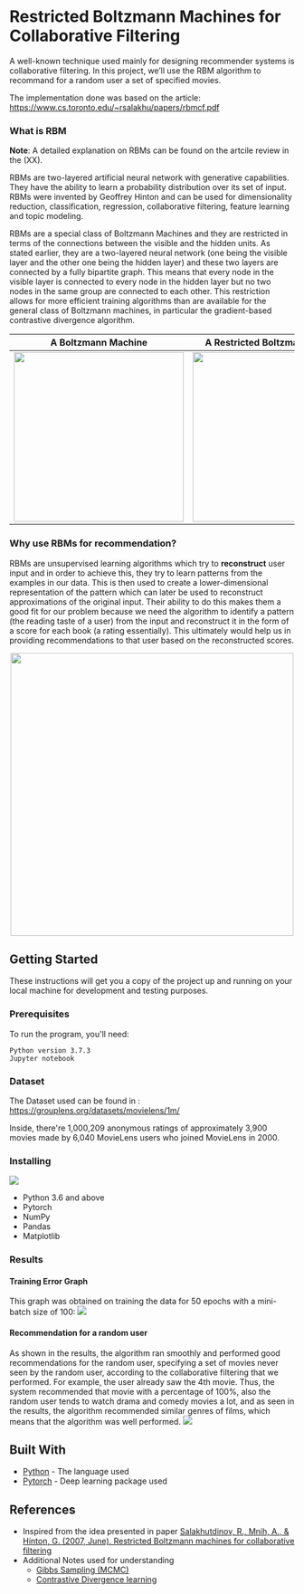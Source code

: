 # Restricted Boltzmann Machines for Collaborative Filtering

A well-known technique used mainly for designing recommender systems is collaborative filtering. In this project, we’ll use the RBM algorithm to recommand for a random user a set of specified movies.

The implementation done was based on the article: https://www.cs.toronto.edu/~rsalakhu/papers/rbmcf.pdf

### What is RBM 
**Note**: A detailed explanation on RBMs can be found on the artcile review in the (XX).

RBMs are two-layered artificial neural network with generative capabilities. They have the ability to learn a probability distribution over its set of input. RBMs were invented by Geoffrey Hinton and can be used for dimensionality reduction, classification, regression, collaborative filtering, feature learning and topic modeling.

RBMs are a special class of Boltzmann Machines and they are restricted in terms of the connections between the visible and the hidden units. As stated earlier, they are a two-layered neural network (one being the visible layer and the other one being the hidden layer) and these two layers are connected by a fully bipartite graph. This means that every node in the visible layer is connected to every node in the hidden layer but no two nodes in the same group are connected to each other. This restriction allows for more efficient training algorithms than are available for the general class of Boltzmann machines, in particular the gradient-based contrastive divergence algorithm.

A Boltzmann Machine             |  A Restricted Boltzmann Machine
:-------------------------:|:-------------------------:
<img src = "https://miro.medium.com/max/864/1*Ere0a83PN-Rj7DF5_IVZdg.png" width = "300">  |  <img src = "https://pathmind.com/images/wiki/multiple_inputs_RBM.png" width = "300">

### Why use RBMs for recommendation?

RBMs are unsupervised learning algorithms which try to **reconstruct** user input and in order to achieve this, they try to learn patterns from the examples in our data. This is then used to create a lower-dimensional representation of the pattern which can later be used to reconstruct approximations of the original input. Their ability to do this makes them a good fit for our problem because we need the algorithm to identify a pattern (the reading taste of a user) from the input and reconstruct it in the form of a score for each book (a rating essentially). This ultimately would help us in providing recommendations to that user based on the reconstructed scores.

<center><img src = "https://miro.medium.com/max/2560/1*jaAbI77jDbLJcxaqS4t2BA.jpeg" width = "500"></center>


## Getting Started

These instructions will get you a copy of the project up and running on your local machine for development and testing purposes. 

### Prerequisites

To run the program, you'll need:

```
Python version 3.7.3
Jupyter notebook
```

### Dataset
The Dataset used can be found in : https://grouplens.org/datasets/movielens/1m/

Inside, there're 1,000,209 anonymous ratings of approximately 3,900 movies made by 6,040 MovieLens users 
who joined MovieLens in 2000.

### Installing

<img src = "https://img.shields.io/badge/requirements-compatible-blue.svg">

- Python 3.6 and above
- Pytorch
- NumPy
- Pandas
- Matplotlib

### Results
#### Training Error Graph
This graph was obtained on training the data for 50 epochs with a mini-batch size of 100:
<img src = "https://i.ibb.co/pWnT1vS/Plot.png">

#### Recommendation for a random user
As shown in the results, the algorithm ran smoothly and performed good recommendations for the random user, specifying a set of movies never seen by the random user, according to the collaborative filtering that we performed. For example, the user already saw the 4th movie. Thus, the system recommended that movie with a percentage of 100%, also the random user tends to watch drama and comedy movies a lot, and as seen in the results, the algorithm recommended similar genres of films, which means that the algorithm was well performed.
<img src ="https://i.ibb.co/txLMM56/reco.png">

## Built With

* [Python](https://www.python.org/) - The language used
* [Pytorch](https://pytorch.org/) - Deep learning package used 

## References
- Inspired from the idea presented in paper [Salakhutdinov, R., Mnih, A., & Hinton, G. (2007, June). Restricted Boltzmann machines for collaborative filtering](http://www.cs.utoronto.ca/~hinton/absps/netflixICML.pdf)
- Additional Notes used for understanding
  - [Gibbs Sampling (MCMC)](https://bayes.wustl.edu/Manual/RadfordNeal.review.pdf)
  - [Contrastive Divergence learning](https://www.cs.toronto.edu/~hinton/absps/cdmiguel.pdf)


